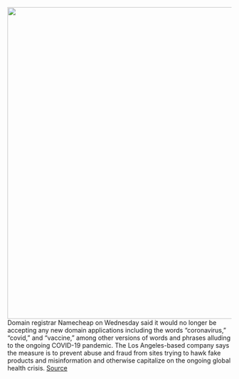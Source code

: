 <img src='https://cdn.vox-cdn.com/thumbor/DW5ThoDXnZo418ngEB_s-91arFo=/0x0:2040x1360/1200x800/filters:focal(857x517:1183x843)/cdn.vox-cdn.com/uploads/chorus_image/image/66554857/acastro__171016_1777_0001_v7.0.jpg' width='700px' /><br/>
Domain registrar Namecheap on Wednesday said it would no longer be accepting any new domain applications including the words “coronavirus,” “covid,” and “vaccine,” among other versions of words and phrases alluding to the ongoing COVID-19 pandemic. The Los Angeles-based company says the measure is to prevent abuse and fraud from sites trying to hawk fake products and misinformation and otherwise capitalize on the ongoing global health crisis.
<a href='https://www.theverge.com/2020/3/25/21194417/namecheap-coronavirus-covid-19-domain-name-ban-registrar-abuse'> Source <a/>